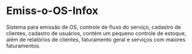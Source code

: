 # Emiss-o-OS-Infox
Sistema para emissão de OS, controle de fluxo do serviço, cadastro de clientes, cadastro de usuários, contém um pequeno controle de estoque, além de relatórios de clientes, faturamento geral e serviços com maiores faturamentos.
